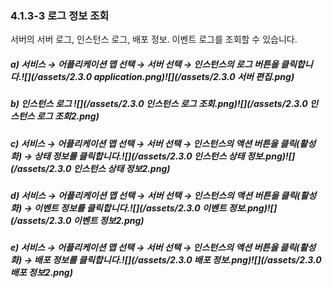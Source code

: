 ### 4.1.3-3 로그 정보 조회

서버의 서버 로그, 인스턴스 로그, 배포 정보. 이벤트 로그를 조회할 수 있습니다.

##### a\)    서비스 → 어플리케이션 맵 선택 → 서버 선택 → 인스턴스의 로그 버튼을 클릭합니다.![](/assets/2.3.0 application.png)![](/assets/2.3.0 서버 편집.png)

##### b\) 인스턴스 로그 ![](/assets/2.3.0 인스턴스 로그 조회.png)![](/assets/2.3.0 인스턴스 로그 조회2.png)

##### c\)    서비스 → 어플리케이션 맵 선택 → 서버 선택 → 인스턴스의 액션 버튼을 클릭\(활성화\) → 상태 정보를 클릭합니다.![](/assets/2.3.0 인스턴스 상태 정보.png)![](/assets/2.3.0 인스턴스 상태 정보2.png)

##### d\)    서비스 → 어플리케이션 맵 선택 → 서버 선택 → 인스턴스의 액션 버튼을 클릭\(활성화\) → 이벤트 정보를 클릭합니다.![](/assets/2.3.0 이벤트 정보.png)![](/assets/2.3.0 이벤트 정보2.png)

##### e\)    서비스 → 어플리케이션 맵 선택 → 서버 선택 → 인스턴스의 액션 버튼을 클릭\(활성화\) → 배포 정보를 클릭합니다.![](/assets/2.3.0 배포 정보.png)![](/assets/2.3.0 배포 정보2.png)



